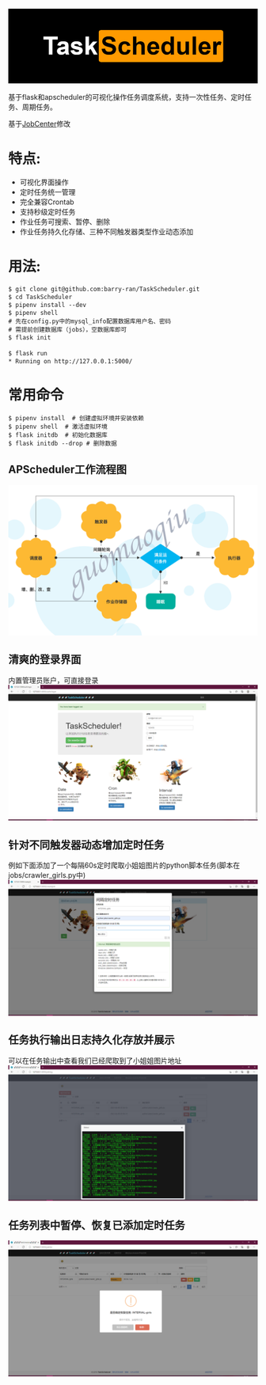 ![](docs/image/logo.png)

基于flask和apscheduler的可视化操作任务调度系统，支持一次性任务、定时任务、周期任务。

基于[JobCenter](https://github.com/guomaoqiu/JobCenter)修改

# 特点:
* 可视化界面操作
* 定时任务统一管理
* 完全兼容Crontab
* 支持秒级定时任务
* 作业任务可搜索、暂停、删除
* 作业任务持久化存储、三种不同触发器类型作业动态添加

# 用法:
```
$ git clone git@github.com:barry-ran/TaskScheduler.git
$ cd TaskScheduler
$ pipenv install --dev
$ pipenv shell
# 先在config.py中的mysql_info配置数据库用户名、密码
# 需提前创建数据库（jobs），空数据库即可
$ flask init 

$ flask run
* Running on http://127.0.0.1:5000/
```

# 常用命令

```
$ pipenv install  # 创建虚拟环境并安装依赖
$ pipenv shell  # 激活虚拟环境
$ flask initdb  # 初始化数据库
$ flask initdb --drop # 删除数据
```
## APScheduler工作流程图
![](docs/image/liuchengtu.png)

## 清爽的登录界面
内置管理员账户，可直接登录
![](docs/image/login.png)

## 针对不同触发器动态增加定时任务
例如下面添加了一个每隔60s定时爬取小姐姐图片的python脚本任务(脚本在jobs/crawler_girls.py中)
![](docs/image/addjob.png)

## 任务执行输出日志持久化存放并展示
可以在任务输出中查看我们已经爬取到了小姐姐图片地址
![](docs/image/stdout.png)

## 任务列表中暂停、恢复已添加定时任务
![](docs/image/pausejob.png)


